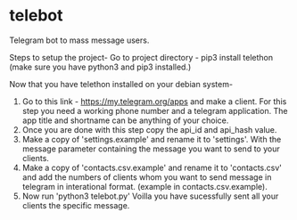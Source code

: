 # telebot
Telegram bot to mass message users.

Steps to setup the project- 
Go to project directory - 
pip3 install telethon
(make sure you have python3 and pip3 installed.)

Now that you have telethon installed on your debian system-
 1. Go to this link - https://my.telegram.org/apps and make a client. For this step you need a working phone number and a telegram application. The app title and shortname can be anything of your choice. 
 2. Once you are done with this step copy the api_id and api_hash value. 
 3. Make a copy of 'settings.example' and rename it to 'settings'. With the message parameter containing the message you want to send to your clients. 
 4. Make a copy of 'contacts.csv.example' and rename it to 'contacts.csv' and add the numbers of clients whom you want to send message in telegram in interational format. (example in contacts.csv.example).
 5. Now run 'python3 telebot.py'
Voilla you have sucessfully sent all your clients the specific message. 